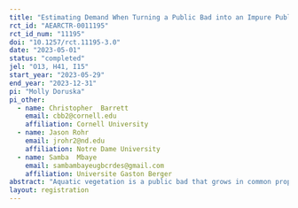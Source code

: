 ```yaml
---
title: "Estimating Demand When Turning a Public Bad into an Impure Public Good"
rct_id: "AEARCTR-0011195"
rct_id_num: "11195"
doi: "10.1257/rct.11195-3.0"
date: "2023-05-01"
status: "completed"
jel: "O13, H41, I15"
start_year: "2023-05-29"
end_year: "2023-12-31"
pi: "Molly Doruska"
pi_other:
  - name: Christopher  Barrett
    email: cbb2@cornell.edu
    affiliation: Cornell University
  - name: Jason Rohr
    email: jrohr2@nd.edu
    affiliation: Notre Dame University
  - name: Samba  Mbaye
    email: sambambayeugbcrdes@gmail.com
    affiliation: Universite Gaston Berger
abstract: "Aquatic vegetation is a public bad that grows in common property freshwater resources and provides the habitat for snails that host schistosomes that infect, and reinfect, rural villagers in our northern Senegal study sites. We will estimate demand for compost and animal feed made from aquatic vegetation in northern Senegal, with and without information about the production method's public good benefit in controlling the infectious disease schistosomiasis. Our objective is to quantify individuals' willingness to pay (WTP) for as-yet-nonmarketed impure public goods that bundle a public good - reduced infectious disease exposure - with a private good - in this case, the agricultural inputs compost and livestock feed - and to unpack these distinct sources of valuation of each good."
layout: registration
---
```


